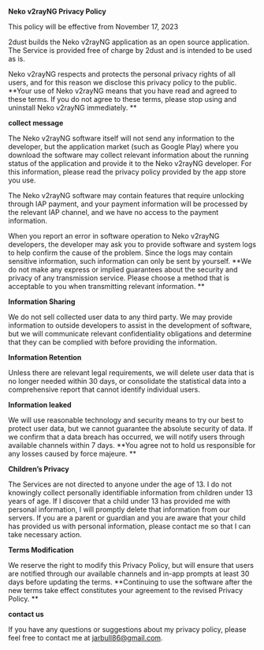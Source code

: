 **Neko v2rayNG Privacy Policy**

This policy will be effective from November 17, 2023

2dust builds the Neko v2rayNG application as an open source application. The Service is provided free of charge by 2dust and is intended to be used as is.

Neko v2rayNG respects and protects the personal privacy rights of all users, and for this reason we disclose this privacy policy to the public. **Your use of Neko v2rayNG means that you have read and agreed to these terms. If you do not agree to these terms, please stop using and uninstall Neko v2rayNG immediately. **

**collect message**

The Neko v2rayNG software itself will not send any information to the developer, but the application market (such as Google Play) where you download the software may collect relevant information about the running status of the application and provide it to the Neko v2rayNG developer. For this information, please read the privacy policy provided by the app store you use.

The Neko v2rayNG software may contain features that require unlocking through IAP payment, and your payment information will be processed by the relevant IAP channel, and we have no access to the payment information.

When you report an error in software operation to Neko v2rayNG developers, the developer may ask you to provide software and system logs to help confirm the cause of the problem. Since the logs may contain sensitive information, such information can only be sent by yourself. **We do not make any express or implied guarantees about the security and privacy of any transmission service. Please choose a method that is acceptable to you when transmitting relevant information. **

**Information Sharing**

We do not sell collected user data to any third party. We may provide information to outside developers to assist in the development of software, but we will communicate relevant confidentiality obligations and determine that they can be complied with before providing the information.

**Information Retention**

Unless there are relevant legal requirements, we will delete user data that is no longer needed within 30 days, or consolidate the statistical data into a comprehensive report that cannot identify individual users.

**Information leaked**

We will use reasonable technology and security means to try our best to protect user data, but we cannot guarantee the absolute security of data. If we confirm that a data breach has occurred, we will notify users through available channels within 7 days. **You agree not to hold us responsible for any losses caused by force majeure. **

**Children’s Privacy**

The Services are not directed to anyone under the age of 13. I do not knowingly collect personally identifiable information from children under 13 years of age. If I discover that a child under 13 has provided me with personal information, I will promptly delete that information from our servers. If you are a parent or guardian and you are aware that your child has provided us with personal information, please contact me so that I can take necessary action.

**Terms Modification**

We reserve the right to modify this Privacy Policy, but will ensure that users are notified through our available channels and in-app prompts at least 30 days before updating the terms. **Continuing to use the software after the new terms take effect constitutes your agreement to the revised Privacy Policy. **

**contact us**

If you have any questions or suggestions about my privacy policy, please feel free to contact me at jarbull86@gmail.com.